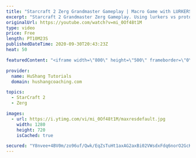 ```yaml
---
title: "Starcraft 2 Zerg Grandmaster Gameplay | Macro Game with LURKERS! [Zerg vs Protoss]"
excerpt: "Starcraft 2 Grandmaster Zerg Gameplay. Using lurkers vs protoss is one of the strongest ways to currently play a macro game in the zerg vs protoss matchup. Let's take a look at an example game I played against a master 1 protoss so I can show you how to progress safely and then wreck your competition."
originalUrl: https://youtube.com/watch?v=mi_0Of48t1M
type: video
price: Free
length: PT10M23S
publishedDateTime: 2020-09-30T20:43:23Z
heat: 50

featuredContent: "<iframe width=\"800\" height=\"500\" frameborder=\"0\" src=\"https://www.youtube.com/embed/mi_0Of48t1M\" allow=\"accelerometer; autoplay; encrypted-media; gyroscope; picture-in-picture\" allowfullscreen></iframe>"

provider:
  name: HuShang Tutorials
  domain: hushangcoaching.com

topics:
  - StarCraft 2
  - Zerg

images:
  - url: https://i.ytimg.com/vi/mi_0Of48t1M/maxresdefault.jpg
    width: 1280
    height: 720
    isCached: true

secured: "Y8nvee+4BV0m/zo96uf/Qwk/EqZsTuHt1axAG2axBi02VWsdxFdq6norO2GcK1Mq9cS8BlfAFP2/F5qLnL9aS9nLDuyE1RlVToOmiMRFNvCpeTdCqmHzU8pptDwEkQIm2OFeguzMO4yIjAvP/PgDlo9Kcf0MidymlzJQJJibwbmx5LjEASVCBrHT44DIhKnkodg3qrqYIFooWxYQ2d9FPy+57xteBUz8xT+M7ScIUfgHaSJWCO208V63R4sCuO6TKAdalB15P6MxBPJhfqLIZB/uGYcAh8RFvQptIeGAuW7poAlp202uIFQP9wkPp9cJ9f/hlgOSuUT8Nwim7n3WxHx7AABf+GL6zUQVj8h2iF6wOGDIF+xpaYvhliYutmtS2T6/8ZAY1DhiU0vyixlWEON58WmLecgp+LUFUq10i+Y=;0F/uMcLf/uHyl52MyDc12A=="
---
```



